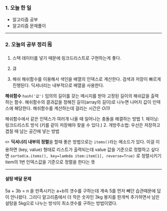 <!-- day 9 -->
### 1. 오늘 한 일
- 알고리즘 공부
- 알고리즘 문제풀이

---
### 2. 오늘의 공부 정리 🗒️
1. 스택
데이터를 넣기 때문에 링크드리스트로 구현하는게 좋다.

2. 큐
3. 해쉬
해쉬함수를 이용해서 색인을 배열의 인덱스로 계산한다.
검색과 저장이 빠르게 진행된다.
딕셔너리는 내부적으로 배열을 사용한다.

 **해쉬함수** 
 `hash('값')`
 임의의 길이를 갖는 메시지를 받아 고정된 길이의 해쉬값을 출력하는 함수.
 해쉬함수의 결과값을 정해진 길이(array의 길이)로 나누면 나머지 값이 인덱스에 해당한다.
 해쉬함수를 계산하는데 걸리는 시간은 *O(1)*

 해쉬함수에서 같은 인덱스가 여러개 나올 때 일어나는 충돌을 해결하는 방법
 	1. 체이닝: 링크드리스트 방식 (키를 같이 저장해야 찾을 수 있다.)
  	2. 개방주소법: 우선은 저장하고 겹칠 때 남는 공간에 넣는 방법

 ✏️ **딕셔너리 내부의 정렬**을 할때 좋은 방법으로는 `items()`라는 메소드가 있다. 
 이걸 이용하면 (key, value) 형태로 리스트가 출력되는데 value 값을 기준으로 정렬하고 싶다면
 `sorted(a.items(), key=lambda item:item[1], reverse=True)` 로 정렬시키기
 item의 1번 인덱스값을 기준으로 정렬을 한다는 뜻

---
#### 설탕 배달 문제
5a + 3b = n 을 만족시키는 a+b의 갯수를 구하는데 계속 5를 먼저 빼던 습관때문에 답이 안나왔다.
그리디 알고리즘에서 더 작은 숫자인 3kg 봉지를 한개씩 추가하면서 남은 설탕을 5kg으로 나누는 방식이 최소갯수를 구하는 방법이였다.
